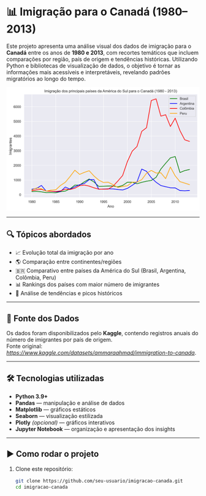 # 📊 Imigração para o Canadá (1980–2013)

Este projeto apresenta uma análise visual dos dados de imigração para o **Canadá** entre os anos de **1980 e 2013**, com recortes temáticos que incluem comparações por região, país de origem e tendências históricas. Utilizando Python e bibliotecas de visualização de dados, o objetivo é tornar as informações mais acessíveis e interpretáveis, revelando padrões migratórios ao longo do tempo.

![exemplo-grafico](images/evolucao_imigracao_brasil_canada.png)

---

## 🔍 Tópicos abordados

- 📈 Evolução total da imigração por ano
- 🌎 Comparação entre continentes/regiões
- 🇧🇷 Comparativo entre países da América do Sul (Brasil, Argentina, Colômbia, Peru)
- 📊 Rankings dos países com maior número de imigrantes
- 🧭 Análise de tendências e picos históricos

---

## 📁 Fonte dos Dados

Os dados foram disponibilizados pelo **Kaggle**, contendo registros anuais do número de imigrantes por país de origem.  
Fonte original: *https://www.kaggle.com/datasets/ammaraahmad/immigration-to-canada*.

---

## 🛠️ Tecnologias utilizadas

- **Python 3.9+**
- **Pandas** — manipulação e análise de dados
- **Matplotlib** — gráficos estáticos
- **Seaborn** — visualização estilizada
- **Plotly** *(opcional)* — gráficos interativos
- **Jupyter Notebook** — organização e apresentação dos insights

---

## ▶️ Como rodar o projeto

1. Clone este repositório:
   ```bash
   git clone https://github.com/seu-usuario/imigracao-canada.git
   cd imigracao-canada
